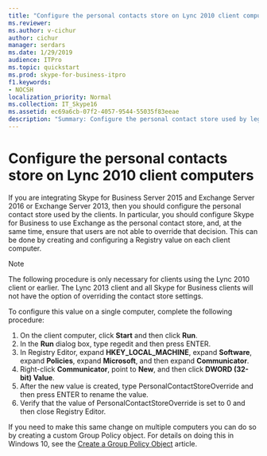 ```yaml
---
title: "Configure the personal contacts store on Lync 2010 client computers"
ms.reviewer: 
ms.author: v-cichur
author: cichur
manager: serdars
ms.date: 1/29/2019
audience: ITPro
ms.topic: quickstart
ms.prod: skype-for-business-itpro
f1.keywords:
- NOCSH
localization_priority: Normal
ms.collection: IT_Skype16
ms.assetid: ec69a6cb-07f2-4057-9544-55035f83eeae
description: "Summary: Configure the personal contact store used by legacy clients."
---
```


# Configure the personal contacts store on Lync 2010 client computers
  
If you are integrating Skype for Business Server 2015 and Exchange Server 2016 or Exchange Server 2013, then you should configure the personal contact store used by the clients. In particular, you should configure Skype for Business to use Exchange as the personal contact store, and, at the same time, ensure that users are not able to override that decision. This can be done by creating and configuring a Registry value on each client computer.
  
> [!NOTE]
> The following procedure is only necessary for clients using the Lync 2010 client or earlier. The Lync 2013 client and all Skype for Business clients will not have the option of overriding the contact store settings.
  
To configure this value on a single computer, complete the following procedure:
  
1. On the client computer, click **Start** and then click **Run**.
2. In the **Run** dialog box, type regedit and then press ENTER.
3. In Registry Editor, expand **HKEY_LOCAL_MACHINE**, expand **Software**, expand **Policies**, expand **Microsoft**, and then expand **Communicator**.
4. Right-click **Communicator**, point to **New**, and then click **DWORD (32-bit) Value**.
5. After the new value is created, type PersonalContactStoreOverride and then press ENTER to rename the value.
6. Verify that the value of PersonalContactStoreOverride is set to 0 and then close Registry Editor.

If you need to make this same change on multiple computers you can do so by creating a custom Group Policy object. For details on doing this in Windows 10, see the [Create a Group Policy Object](/windows/security/threat-protection/windows-firewall/create-a-group-policy-object) article.
